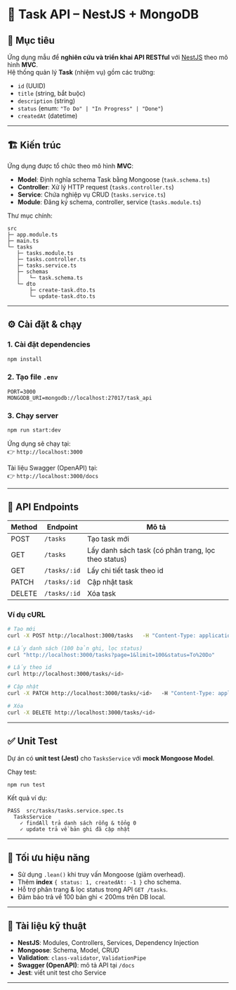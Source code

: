 # 📌 Task API – NestJS + MongoDB

## 🎯 Mục tiêu

Ứng dụng mẫu để **nghiên cứu và triển khai API RESTful** với [NestJS](https://nestjs.com/) theo mô hình **MVC**.  
Hệ thống quản lý **Task** (nhiệm vụ) gồm các trường:

- `id` (UUID)
- `title` (string, bắt buộc)
- `description` (string)
- `status` (enum: `"To Do" | "In Progress" | "Done"`)
- `createdAt` (datetime)

---

## 🏗️ Kiến trúc

Ứng dụng được tổ chức theo mô hình **MVC**:

- **Model**: Định nghĩa schema Task bằng Mongoose (`task.schema.ts`)
- **Controller**: Xử lý HTTP request (`tasks.controller.ts`)
- **Service**: Chứa nghiệp vụ CRUD (`tasks.service.ts`)
- **Module**: Đăng ký schema, controller, service (`tasks.module.ts`)

Thư mục chính:

```
src
├─ app.module.ts
├─ main.ts
└─ tasks
   ├─ tasks.module.ts
   ├─ tasks.controller.ts
   ├─ tasks.service.ts
   ├─ schemas
   │   └─ task.schema.ts
   └─ dto
       ├─ create-task.dto.ts
       └─ update-task.dto.ts
```

---

## ⚙️ Cài đặt & chạy

### 1. Cài đặt dependencies

```bash
npm install
```

### 2. Tạo file `.env`

```env
PORT=3000
MONGODB_URI=mongodb://localhost:27017/task_api
```

### 3. Chạy server

```bash
npm run start:dev
```

Ứng dụng sẽ chạy tại:  
👉 `http://localhost:3000`

Tài liệu Swagger (OpenAPI) tại:  
👉 `http://localhost:3000/docs`

---

## 🚀 API Endpoints

| Method | Endpoint     | Mô tả                                               |
| ------ | ------------ | --------------------------------------------------- |
| POST   | `/tasks`     | Tạo task mới                                        |
| GET    | `/tasks`     | Lấy danh sách task (có phân trang, lọc theo status) |
| GET    | `/tasks/:id` | Lấy chi tiết task theo id                           |
| PATCH  | `/tasks/:id` | Cập nhật task                                       |
| DELETE | `/tasks/:id` | Xóa task                                            |

### Ví dụ cURL

```bash
# Tạo mới
curl -X POST http://localhost:3000/tasks   -H "Content-Type: application/json"   -d '{"title":"Viết unit test","description":"ít nhất 1 test"}'

# Lấy danh sách (100 bản ghi, lọc status)
curl "http://localhost:3000/tasks?page=1&limit=100&status=To%20Do"

# Lấy theo id
curl http://localhost:3000/tasks/<id>

# Cập nhật
curl -X PATCH http://localhost:3000/tasks/<id>   -H "Content-Type: application/json"   -d '{"status":"Done"}'

# Xóa
curl -X DELETE http://localhost:3000/tasks/<id>
```

---

## ✅ Unit Test

Dự án có **unit test (Jest)** cho `TasksService` với **mock Mongoose Model**.

Chạy test:

```bash
npm run test
```

Kết quả ví dụ:

```
PASS  src/tasks/tasks.service.spec.ts
  TasksService
    ✓ findAll trả danh sách rỗng & tổng 0
    ✓ update trả về bản ghi đã cập nhật
```

---

## 🔧 Tối ưu hiệu năng

- Sử dụng `.lean()` khi truy vấn Mongoose (giảm overhead).
- Thêm **index** `{ status: 1, createdAt: -1 }` cho schema.
- Hỗ trợ phân trang & lọc status trong API `GET /tasks`.
- Đảm bảo trả về 100 bản ghi < 200ms trên DB local.

---

## 📘 Tài liệu kỹ thuật

- **NestJS**: Modules, Controllers, Services, Dependency Injection
- **Mongoose**: Schema, Model, CRUD
- **Validation**: `class-validator`, `ValidationPipe`
- **Swagger (OpenAPI)**: mô tả API tại `/docs`
- **Jest**: viết unit test cho Service

---
